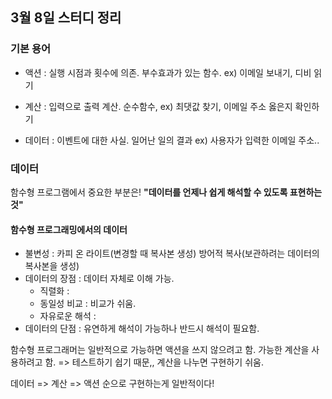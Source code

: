 ## 3월 8일 스터디 정리

### 기본 용어

- 액션 : 실행 시점과 횟수에 의존. 부수효과가 있는 함수.
  ex) 이메일 보내기, 디비 읽기

- 계산 : 입력으로 출력 계산. 순수함수,
  ex) 최댓값 찾기, 이메일 주소 옳은지 확인하기

- 데이터 : 이벤트에 대한 사실. 일어난 일의 결과
  ex) 사용자가 입력한 이메일 주소..

### 데이터

함수형 프로그램에서 중요한 부분은! **"데이터를 언제나 쉽게 해석할 수 있도록 표현하는 것"**

#### 함수형 프로그래밍에서의 데이터

- 불변성 : 카피 온 라이트(변경할 때 복사본 생성)
  방어적 복사(보관하려는 데이터의 복사본을 생성)
- 데이터의 장점 : 데이터 자체로 이해 가능.
  - 직렬화 :
  - 동일성 비교 : 비교가 쉬움.
  - 자유로운 해석 :
- 데이터의 단점 : 유연하게 해석이 가능하나 반드시 해석이 필요함.

함수형 프로그래머는 일반적으로 가능하면 액션을 쓰지 않으려고 함. 가능한 계산을 사용하려고 함. => 테스트하기 쉽기 때문,, 계산을 나누면 구현하기 쉬움.

데이터 => 계산 => 액션 순으로 구현하는게 일반적이다!
